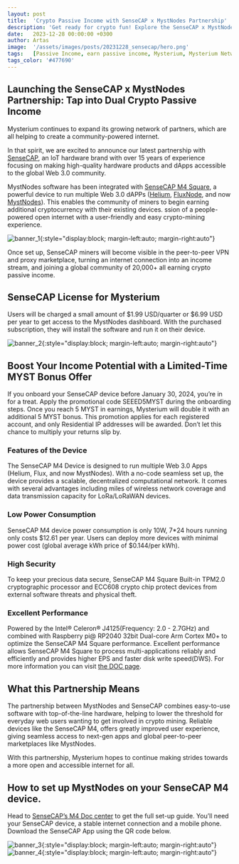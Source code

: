 ```yaml
---
layout: post
title:  'Crypto Passive Income with SenseCAP x MystNodes Partnership'
description: 'Get ready for crypto fun! Explore the SenseCAP x MystNodes partnership and double up on passive income with this exciting collaboration. Dive in now!'
date:   2023-12-28 00:00:00 +0300
author: Artas
image:  '/assets/images/posts/20231228_sensecap/hero.png'
tags:   [Passive Income, earn passive income, Mysterium, Mysterium Network, MystNodes, Node Runner]
tags_color: '#477690'
---
```


## Launching the SenseCAP x MystNodes Partnership: Tap into Dual Crypto Passive Income

Mysterium continues to expand its growing network of partners, which are all helping to create a community-powered internet.

In that spirit, we are excited to announce our latest partnership with [SenseCAP](https://www.sensecapmx.com/), an IoT hardware brand with over 15 years of experience focusing on making high-quality hardware products and dApps accessible to the global Web 3.0 community.

MystNodes software has been integrated with [SenseCAP M4 Square](https://www.seeedstudio.com/SenseCAP-M4-p-5556.html?utm_source=MYST), a powerful device to run multiple Web 3.0 dAPPs ([Helium](https://www.helium.com/), [FluxNode](https://runonflux.io/nodes), and now [MystNodes](http://mystnodes.com)). This enables the community of miners to begin earning additional cryptocurrency with their existing devices. ssion of a people-powered open internet with a user-friendly and easy crypto-mining experience.

![banner_1]({{site.baseurl}}/assets/images/posts/20231228_sensecap/exhibit_a.png){:style="display:block; margin-left:auto; margin-right:auto"}

Once set up, SenseCAP miners will become visible in the peer-to-peer VPN and proxy marketplace, turning an internet connection into an income stream, and joining a global community of 20,000+ all earning crypto passive income.

## SenseCAP License for Mysterium

Users will be charged a small amount of $1.99 USD/quarter or $6.99 USD per year  to get access to the MystNodes dashboard. With the purchased subscription, they will install the software and run it on their device. 

![banner_2]({{site.baseurl}}/assets/images/posts/20231228_sensecap/exhibit_b.png){:style="display:block; margin-left:auto; margin-right:auto"}

## Boost Your Income Potential with a Limited-Time MYST Bonus Offer

If you onboard your SenseCAP device before January  30, 2024, you’re in for a treat. Apply the promotional code SEEED5MYST during the onboarding steps. Once you reach 5 MYST in earnings, Mysterium will double it with an additional 5 MYST bonus. This promotion applies for each registered account, and only Residential IP addresses will be awarded. Don’t let this chance to multiply your returns slip by. 

### Features of the Device

The SenseCAP M4 Device is designed to run multiple Web 3.0 Apps (Helium, Flux, and now MystNodes). With a no-code seamless set up, the device provides a scalable, decentralized computational network. It comes with several advantages including miles of wireless network coverage and data transmission capacity for LoRa/LoRaWAN devices.

### Low Power Consumption

SenseCAP M4 device power consumption is only 10W, 7*24 hours running only costs $12.61 per year. Users can deploy more devices with minimal power cost (global average kWh price of $0.144/per kWh).

### High Security

To keep your precious data secure, SenseCAP M4 Square Built-in TPM2.0 cryptographic processor and ECC608 crypto chip protect devices from external software threats and physical theft.

### Excellent Performance

Powered by the Intel® Celeron® J4125(Frequency: 2.0 - 2.7GHz) and combined with Raspberry pi@ RP2040 32bit Dual-core Arm Cortex M0+ to optimize the SenseCAP M4 Square performance.
Excellent performance allows SenseCAP M4 Square to process multi-applications reliably and efficiently and provides higher EPS and faster disk write speed(DWS). For more information you can visit [the DOC page](https://www.sensecapmx.com/docs/sensecap-m4-square/overview-2/).

## What this Partnership Means 

The partnership between MystNodes and SenseCAP combines easy-to-use software with top-of-the-line hardware, helping to lower the threshold for everyday web users wanting to get involved in crypto mining. Reliable devices like the SenseCAP M4, offers greatly improved user experience, giving seamless access to next-gen apps and global peer-to-peer marketplaces like MystNodes.

With this partnership, Mysterium hopes to continue making strides towards a more open and accessible internet for all.

## How to set up MystNodes on your SenseCAP M4 device.

Head to [SenseCAP’s M4 Doc center](https://www.sensecapmx.com/docs/sensecap-m4-square/quick-start-deploy-myterium-node-on-m4/) to get the full set-up guide. You’ll need your SenseCAP device, a stable internet connection and a mobile phone. Download the SenseCAP App using the QR code below.

![banner_3]({{site.baseurl}}/assets/images/posts/20231228_sensecap/exhibit_c.png){:style="display:block; margin-left:auto; margin-right:auto"}
![banner_4]({{site.baseurl}}/assets/images/posts/20231228_sensecap/exhibit_d.png){:style="display:block; margin-left:auto; margin-right:auto"}
